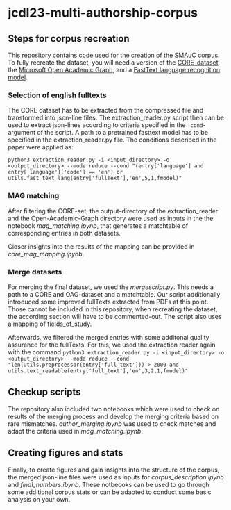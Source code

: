 # jcdl23-multi-authorship-corpus

## Steps for corpus recreation

This repository contains code used for the creation of the SMAuC corpus.
To fully recreate the dataset, you will need a version of the [CORE-dataset](https://core.ac.uk/), the [Microsoft Open Academic Graph](https://www.microsoft.com/en-us/research/project/open-academic-graph/), and a [FastText language recognition model](https://fasttext.cc/docs/en/language-identification.html).

### Selection of english fulltexts

The CORE dataset has to be extracted from the compressed file and transformed into json-line files. The extraction_reader.py script then can be used to extract json-lines according to criteria specified in the `-cond`-argument of the script.
A path to a pretrained fasttext model has to be specified in the extraction_reader.py file. The conditions described in the paper were applied as:

`python3 extraction_reader.py -i <input_directory> -o <output_directory> --mode reduce --cond "(entry['language'] and entry['language']['code'] == 'en') or utils.fast_text_lang(entry['fullText'],'en',5,1,fmodel)"`

### MAG matching

After filtering the CORE-set, the output-directory of the extraction_reader and the Open-Academic-Graph directory were used as inputs in the the notebook *mag_matching.ipynb*, that generates a matchtable of corresponding entries in both datasets.

Closer insights into the results of the mapping can be provided in *core_mag_mapping.ipynb*.

### Merge datasets

For merging the final dataset, we used the *mergescript.py*. This needs a path to a CORE and OAG-dataset and a matchtable. Our script additionally introduced some improved fullTexts extracted from PDFs at this point. Those cannot be included in this repository, when recreating the dataset, the according section will have to be commented-out.
The script also uses a mapping of fields_of_study.

Afterwards, we filtered the merged entries with some additonal quality assurance for the fullTexts. For this, we used the extraction reader again with the command
`python3 extraction_reader.py -i <input_directory> -o <output_directory> --mode reduce --cond "len(utils.preprocessor(entry['full_text'])) > 2000 and utils.text_readable(entry['full_text'],'en',3,2,1,fmodel)"`

## Checkup scripts

The repository also included two notebooks which were used to check on results of the merging process and develop the merging criteria based on rare mismatches.
*author_merging.ipynb* was used to check matches and adapt the criteria used in *mag_matching.ipynb*.

## Creating figures and stats

Finally, to create figures and gain insights into the structure of the corpus, the merged json-line files were used as inputs for *corpus_description.ipynb* and *final_numbers.ibynb*. These notbeooks can be used to go through some additional corpus stats or can be adapted to conduct some basic analysis on your own.
